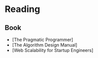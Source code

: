 # Reading

## Book
  - [The Pragmatic Programmer]
  - [The Algorithm Design Manual]
  - [Web Scalability for Startup Engineers]
